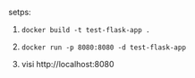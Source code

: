 setps:

1. `docker build -t test-flask-app .`

2. `docker run -p 8080:8080 -d test-flask-app`

3. visi http://localhost:8080
